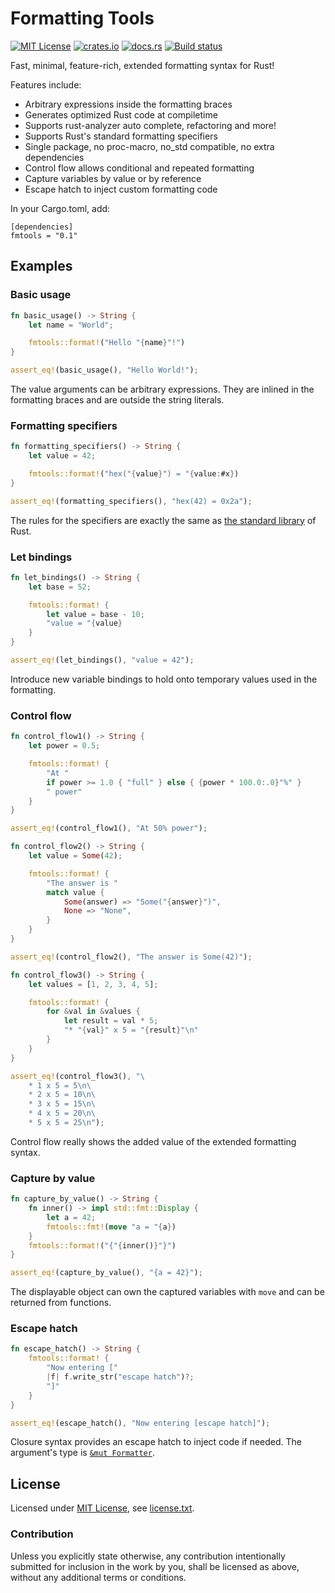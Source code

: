 Formatting Tools
================

[![MIT License](https://img.shields.io/badge/License-MIT-yellow.svg)](https://opensource.org/licenses/MIT)
[![crates.io](https://img.shields.io/crates/v/fmtools.svg)](https://crates.io/crates/fmtools)
[![docs.rs](https://docs.rs/fmtools/badge.svg)](https://docs.rs/fmtools)
[![Build status](https://github.com/CasualX/fmtools/workflows/CI/badge.svg)](https://github.com/CasualX/fmtools/actions)

Fast, minimal, feature-rich, extended formatting syntax for Rust!

Features include:

* Arbitrary expressions inside the formatting braces
* Generates optimized Rust code at compiletime
* Supports rust-analyzer auto complete, refactoring and more!
* Supports Rust's standard formatting specifiers
* Single package, no proc-macro, no_std compatible, no extra dependencies
* Control flow allows conditional and repeated formatting
* Capture variables by value or by reference
* Escape hatch to inject custom formatting code

In your Cargo.toml, add:

```text
[dependencies]
fmtools = "0.1"
```

Examples
--------

### Basic usage

```rust
fn basic_usage() -> String {
	let name = "World";

	fmtools::format!("Hello "{name}"!")
}

assert_eq!(basic_usage(), "Hello World!");
```

The value arguments can be arbitrary expressions.
They are inlined in the formatting braces and are outside the string literals.

### Formatting specifiers

```rust
fn formatting_specifiers() -> String {
	let value = 42;

	fmtools::format!("hex("{value}") = "{value:#x})
}

assert_eq!(formatting_specifiers(), "hex(42) = 0x2a");
```

The rules for the specifiers are exactly the same as [the standard library](https://doc.rust-lang.org/std/fmt/index.html) of Rust.

### Let bindings

```rust
fn let_bindings() -> String {
	let base = 52;

	fmtools::format! {
		let value = base - 10;
		"value = "{value}
	}
}

assert_eq!(let_bindings(), "value = 42");
```

Introduce new variable bindings to hold onto temporary values used in the formatting.

### Control flow

```rust
fn control_flow1() -> String {
	let power = 0.5;

	fmtools::format! {
		"At "
		if power >= 1.0 { "full" } else { {power * 100.0:.0}"%" }
		" power"
	}
}

assert_eq!(control_flow1(), "At 50% power");
```

```rust
fn control_flow2() -> String {
	let value = Some(42);

	fmtools::format! {
		"The answer is "
		match value {
			Some(answer) => "Some("{answer}")",
			None => "None",
		}
	}
}

assert_eq!(control_flow2(), "The answer is Some(42)");
```

```rust
fn control_flow3() -> String {
	let values = [1, 2, 3, 4, 5];

	fmtools::format! {
		for &val in &values {
			let result = val * 5;
			"* "{val}" x 5 = "{result}"\n"
		}
	}
}

assert_eq!(control_flow3(), "\
	* 1 x 5 = 5\n\
	* 2 x 5 = 10\n\
	* 3 x 5 = 15\n\
	* 4 x 5 = 20\n\
	* 5 x 5 = 25\n");
```

Control flow really shows the added value of the extended formatting syntax.

### Capture by value

```rust
fn capture_by_value() -> String {
	fn inner() -> impl std::fmt::Display {
		let a = 42;
		fmtools::fmt!(move "a = "{a})
	}
	fmtools::format!("{"{inner()}"}")
}

assert_eq!(capture_by_value(), "{a = 42}");
```

The displayable object can own the captured variables with `move` and can be returned from functions.

### Escape hatch

```rust
fn escape_hatch() -> String {
	fmtools::format! {
		"Now entering ["
		|f| f.write_str("escape hatch")?;
		"]"
	}
}

assert_eq!(escape_hatch(), "Now entering [escape hatch]");
```

Closure syntax provides an escape hatch to inject code if needed.
The argument's type is [`&mut Formatter`](https://doc.rust-lang.org/std/fmt/struct.Formatter.html).

License
-------

Licensed under [MIT License](https://opensource.org/licenses/MIT), see [license.txt](license.txt).

### Contribution

Unless you explicitly state otherwise, any contribution intentionally submitted
for inclusion in the work by you, shall be licensed as above, without any additional terms or conditions.
